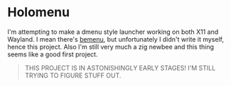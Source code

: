 # Holomenu

I'm attempting to make a dmenu style launcher working on both
X11 and Wayland. I mean there's [bemenu](https://github.com/Cloudef/bemenu), but
unfortunately I didn't write it myself, hence this project. Also I'm still very much
a zig newbee and this thing seems like a good first project.

> THIS PROJECT IS IN ASTONISHINGLY EARLY STAGES! I'M STILL
> TRYING TO FIGURE STUFF OUT.
